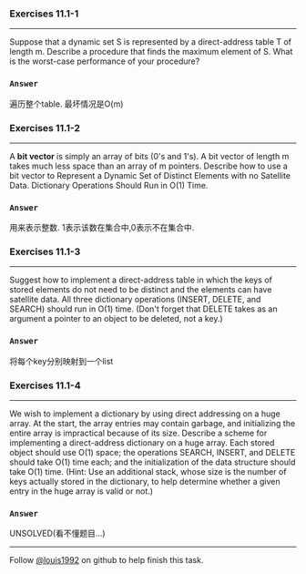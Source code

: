 ### Exercises 11.1-1
***
Suppose that a dynamic set S is represented by a direct-address table T of length m. Describe a procedure that finds the maximum element of S. What is the worst-case performance of your procedure?

### `Answer`
遍历整个table. 最坏情况是O(m)


### Exercises 11.1-2
***
A **bit vector** is simply an array of bits (0's and 1's). A bit vector of length m takes much less space than an array of m pointers. Describe how to use a bit vector to Represent a Dynamic Set of Distinct Elements with no Satellite Data. Dictionary Operations Should Run in O(1) Time.

### `Answer`
用来表示整数. 1表示该数在集合中,0表示不在集合中.

### Exercises 11.1-3
***
Suggest how to implement a direct-address table in which the keys of stored elements do not need to be distinct and the elements can have satellite data. All three dictionary operations (INSERT, DELETE, and SEARCH) should run in O(1) time. (Don't forget that DELETE takes as an argument a pointer to an object to be deleted, not a key.)

### `Answer`
将每个key分别映射到一个list

### Exercises 11.1-4
***
We wish to implement a dictionary by using direct addressing on a huge array. At the start, the array entries may contain garbage, and initializing the entire array is impractical because of its size. Describe a scheme for implementing a direct-address dictionary on a huge array. Each stored object should use O(1) space; the operations SEARCH, INSERT, and DELETE should take O(1) time each; and the initialization of the data structure should take O(1) time. (Hint: Use an additional stack, whose size is the number of keys actually stored in the dictionary, to help determine whether a given entry in the huge array is valid or not.)

### `Answer`
UNSOLVED(看不懂题目...)


***
Follow [@louis1992](https://github.com/gzc) on github to help finish this task.


